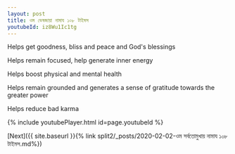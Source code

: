 ```yaml
---
layout: post
title: ওম ভেষজায়া নামায ১০৮ টাইমস
youtubeId: iz8Wu1Ic1tg
---
```

 
 
Helps get goodness, bliss and peace and God's blessings
 
Helps remain focused, help generate inner energy 
 
Helps boost physical and mental health 
 
Helps remain grounded and generates a sense of gratitude towards the greater power 
 
Helps reduce bad karma
 
 
 
 


{% include youtubePlayer.html id=page.youtubeId %}
 
[Next]({{ site.baseurl }}{% link  split2/_posts/2020-02-02-ওম সর্বতোমুখায় নামায ১০৮ টাইমস.md%})
 
